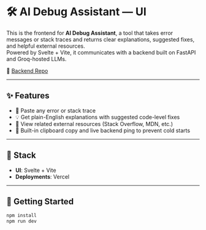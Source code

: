 # 🛠️ AI Debug Assistant — UI

This is the frontend for **AI Debug Assistant**, a tool that takes error messages or stack traces and returns clear explanations, suggested fixes, and helpful external resources.  
Powered by Svelte + Vite, it communicates with a backend built on FastAPI and Groq-hosted LLMs.

🔗 [Backend Repo](https://github.com/abhijithanumeswarakulkarni/ai-debug-assistant-be)

---

## ✨ Features

- 📝 Paste any error or stack trace
- 💡 Get plain-English explanations with suggested code-level fixes
- 🔗 View related external resources (Stack Overflow, MDN, etc.)
- 🔁 Built-in clipboard copy and live backend ping to prevent cold starts

---

## 🧱 Stack

- **UI**: Svelte + Vite
- **Deployments**: Vercel

---

## 🚀 Getting Started

```bash
npm install
npm run dev
